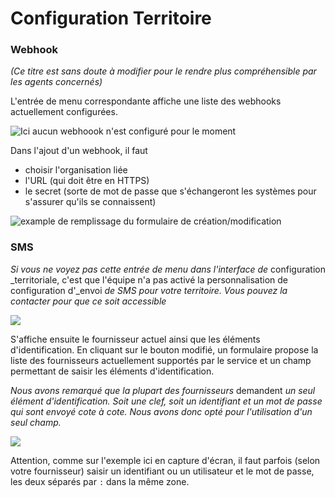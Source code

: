 # Configuration Territoire

### Webhook

_(Ce titre est sans doute à modifier pour le rendre plus compréhensible par les agents concernés)_

L'entrée de menu correspondante affiche une liste des webhooks actuellement configurées.

![Ici aucun webhoook n'est configuré pour le moment](../.gitbook/assets/screenshot\_2021-09-17-administration-75-paris-rdv-solidarites.png)

Dans l'ajout d'un webhook, il faut&#x20;

* choisir l'organisation liée
* l'URL (qui doit être en HTTPS)
* le secret (sorte de mot de passe que s'échangeront les systèmes pour s'assurer qu'ils se connaissent)

![example de remplissage du formulaire de création/modification](../.gitbook/assets/screenshot\_2021-09-17-ajouter-un-webhook-rdv-solidarites.png)

### SMS

_Si vous ne voyez pas cette entrée de menu dans l'interface de_ configuration _territoriale, c'est que l'équipe n'a pas activé la personnalisation de configuration d'_envoi _de SMS pour votre territoire. Vous pouvez la contacter pour que ce soit accessible_

![](../.gitbook/assets/screenshot\_2021-09-20-sectorisation-75-paris-rdv-solidarites.png)

S'affiche ensuite le fournisseur actuel ainsi que les éléments d'identification. En cliquant sur le bouton modifié, un formulaire propose la liste des fournisseurs actuellement supportés par le service et un champ permettant de saisir les éléments d'identification.

_Nous avons remarqué que la plupart des fournisseurs_ demandent _un seul élément d'identification. Soit une clef, soit un identifiant et un mot de passe qui sont envoyé cote à cote. Nous avons donc opté pour l'utilisation d'un seul champ._

![](../.gitbook/assets/screenshot\_2021-09-20-modifier-lorganisation-rdv-solidarites.png)

Attention, comme sur l'exemple ici en capture d'écran, il faut parfois (selon votre fournisseur) saisir un identifiant ou un utilisateur et le mot de passe, les deux séparés par `:` dans la même zone.

